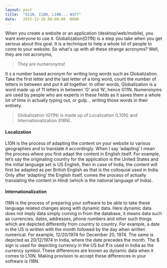 ```yaml
---
layout: post
title:  "G11N, I18N, L10N... W1F?"
date:   2015-12-28 00:00:00 -0800
---
```

When you create a website or an application (desktop/web/mobile), you want everyone to use it. Globalization(G11N) is a step you take when you get serious about this goal. It is a technique to help a whole lot of people to come to your website. So what's up with all these strange acronyms? Well, they are not acronyms,

> They are numeronyms!

It s a number based acronym for writing long words such as Globalization. Take the first letter and the last letter of a long word, count the number of letters in between and put it all together. In other words, Globalization is a word made up of 11 letters in between ‘G’ and ‘N’, hence G11N. Numeronyms are used by people who are experts in these fields as it saves them a whole lot of time in actually typing out, or gulp... writing those words in their entirety.

> Globalization (G11N) is made up of Localization (L10N) and Internationalization (I18N).

#### Localization

L10N is the process of adapting the content on your website to various geographies and to translate it accordingly. When I say ‘adapting’ I mean the process where you first adapt the content in English itself. For example, let’s say the originating country for the application is the United States and the initial language set is US English, then in case of India, the content will first be adapted as per British English as that is the colloquial used in India. Only after ‘adapting’ the English itself, comes the process of actually translating the content in Hindi (which is the national language of India).

#### Internationalization

I18N is the process of preparing your software to be able to take these language related changes along with dynamic data. Here dynamic data does not imply data simply coming in from the database, it means data such as currencies, dates, addresses, phone numbers and other such things which are depicted differently from country to country. For example, a date in the US is written with the month followed by the day when written numerical. For example, 12/20/1974 for December 20, 1974. The same is depicted as 20/12/1974 in India, where the date precedes the month. The $ sign is used for depicting currency in the US but ₹ is used in India as the currency symbol. These differences are known as dynamic data when it comes to L10N. Making provision to accept these differences in your software is I18N.
